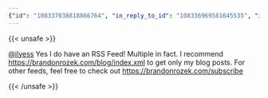 ```yaml
---
{"id": "108337038818866764", "in_reply_to_id": "108336969581645535", "in_reply_to_account_id": "329797", "sensitive": false, "spoiler_text": "", "visibility": "unlisted", "language": "en", "replies_count": 1, "reblogs_count": 0, "favourites_count": 0, "edited_at": null, "reblog": null, "application": null, "account": {"id": "108219415927856966", "username": "brozek", "acct": "brozek", "display_name": "Brandon Rozek", "url": "https://fosstodon.org/@brozek", "avatar": "https://cdn.fosstodon.org/accounts/avatars/108/219/415/927/856/966/original/bae9f46f23936e79.jpg", "avatar_static": "https://cdn.fosstodon.org/accounts/avatars/108/219/415/927/856/966/original/bae9f46f23936e79.jpg", "header": "https://fosstodon.org/headers/original/missing.png", "header_static": "https://fosstodon.org/headers/original/missing.png", "noindex": true, "roles": []}, "media_attachments": [], "mentions": [{"id": "329797", "username": "ilyess", "url": "https://mastodon.online/@ilyess", "acct": "ilyess@mastodon.online"}], "tags": [], "emojis": [], "card": null, "poll": null, "syndication": "https://fosstodon.org/@brozek/108337038818866764", "date": "2022-05-21T00:13:42.996Z"}
---
```

{{< unsafe >}}
<p><span class="h-card"><a href="https://mastodon.online/@ilyess" class="u-url mention">@<span>ilyess</span></a></span> Yes I do have an RSS Feed! Multiple in fact. I recommend <a href="https://brandonrozek.com/blog/index.xml" target="_blank" rel="nofollow noopener noreferrer"><span class="invisible">https://</span><span class="ellipsis">brandonrozek.com/blog/index.xm</span><span class="invisible">l</span></a> to get only my blog posts. For other feeds, feel free to check out <a href="https://brandonrozek.com/subscribe" target="_blank" rel="nofollow noopener noreferrer"><span class="invisible">https://</span><span class="">brandonrozek.com/subscribe</span><span class="invisible"></span></a></p>
{{< /unsafe >}}
